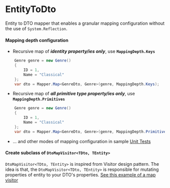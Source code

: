 # EntityToDto

Entity to DTO mapper that enables a granular mapping configuration without the use of ```System.Reflection```.

#### Mapping depth configuration
* Recursive map of **_identity property/ies only_**, use **```MappingDepth.Keys```**
```csharp
    Genre genre = new Genre()
    {
        ID = 1,
        Name = "Classical"
    };
    var dto = Mapper.Map<GenreDto, Genre>(genre, MappingDepth.Keys);
```
* Recursive map of **_all primitive type property/ies only_**, use **```MappingDepth.Primitives```**
```csharp
    Genre genre = new Genre()
    {
        ID = 1,
        Name = "Classical"
    };
    var dto = Mapper.Map<GenreDto, Genre>(genre, MappingDepth.Primitives);
```
* ... and other modes of mapping configuration in sample [Unit Tests](https://github.com/EntityToDto/master/blob/master/tests/UnitTests/MapperTests.cs)

#### Create subclass of ```DtoMapVisitor<TDto, TEntity>```
```DtoMapVisitor<TDto, TEntity>``` is inspired from Visitor design pattern. The idea is that, the ```DtoMapVisitor<TDto, TEntity>``` is responsible for mutating properties of entity to your DTO's properties. [See this example of a map visitor](https://github.com/EntityToDto/master/blob/master/tests/UnitTests/DtoMapping/TrackMapVisitor.cs)
